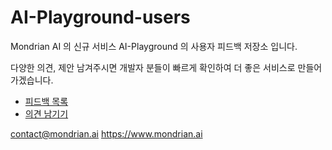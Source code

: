 # AI-Playground-users
Mondrian AI 의 신규 서비스 AI-Playground 의 사용자 피드백 저장소 입니다. 

다양한 의견, 제안 남겨주시면 개발자 분들이 빠르게 확인하여 더 좋은 서비스로 만들어 가겠습니다. 

* [피드백 목록](https://github.com/mondrianai/AI-Playground-users/issues)
* [의견 남기기](https://github.com/mondrianai/AI-Playground-users/issues/new)


contact@mondrian.ai 
https://www.mondrian.ai 


